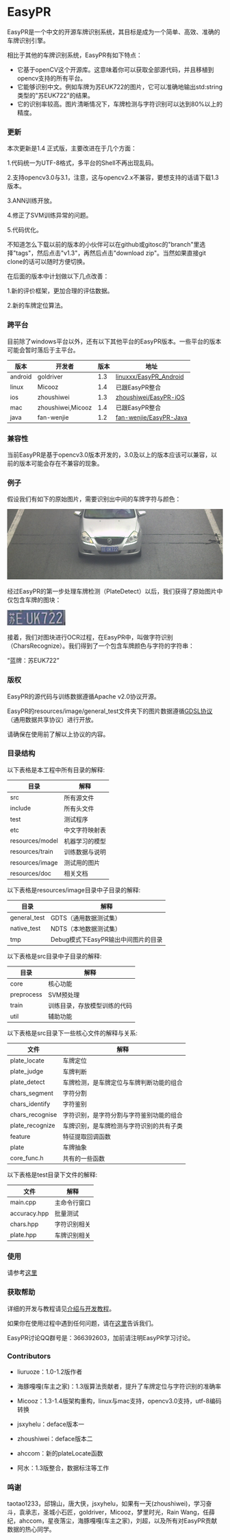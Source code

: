 # EasyPR

EasyPR是一个中文的开源车牌识别系统，其目标是成为一个简单、高效、准确的车牌识别引擎。

相比于其他的车牌识别系统，EasyPR有如下特点：

* 它基于openCV这个开源库。这意味着你可以获取全部源代码，并且移植到opencv支持的所有平台。
* 它能够识别中文。例如车牌为苏EUK722的图片，它可以准确地输出std:string类型的"苏EUK722"的结果。
* 它的识别率较高。图片清晰情况下，车牌检测与字符识别可以达到80%以上的精度。

### 更新

本次更新是1.4 正式版，主要改进在于几个方面：

1.代码统一为UTF-8格式，多平台的Shell不再出现乱码。

2.支持opencv3.0与3.1，注意，这与opencv2.x不兼容，要想支持的话请下载1.3版本。

3.ANN训练开放。

4.修正了SVM训练异常的问题。

5.代码优化。

不知道怎么下载以前的版本的小伙伴可以在github或gitosc的"branch"里选择"tags"，然后点击"v1.3"，再然后点击"download zip"。当然如果直接git clone的话可以随时方便切换。

在后面的版本中计划做以下几点改善：

1.新的评价框架，更加合理的评估数据。

2.新的车牌定位算法。

### 跨平台

目前除了windows平台以外，还有以下其他平台的EasyPR版本。一些平台的版本可能会暂时落后于主平台。

|版本 | 开发者 | 版本 | 地址 
|------|-------|-------|-------
| android |  goldriver  |  1.3  |  [linuxxx/EasyPR_Android](https://github.com/linuxxx/EasyPR_Android)
| linux | Micooz  |  1.4  |  已跟EasyPR整合
| ios | zhoushiwei |  1.3  |  [zhoushiwei/EasyPR-iOS](https://github.com/zhoushiwei/EasyPR-iOS)
| mac | zhoushiwei,Micooz |  1.4  | 已跟EasyPR整合
| java | fan-wenjie |  1.2  | [fan-wenjie/EasyPR-Java](https://github.com/fan-wenjie/EasyPR-Java)

### 兼容性

当前EasyPR是基于opencv3.0版本开发的，3.0及以上的版本应该可以兼容，以前的版本可能会存在不兼容的现象。

### 例子

假设我们有如下的原始图片，需要识别出中间的车牌字符与颜色：

![EasyPR 原始图片](resources/doc/res/plate_locate.jpg)

经过EasyPR的第一步处理车牌检测（PlateDetect）以后，我们获得了原始图片中仅包含车牌的图块：

![EasyPR 车牌](resources/doc/res/blue_plate.jpg)

接着，我们对图块进行OCR过程，在EasyPR中，叫做字符识别（CharsRecognize）。我们得到了一个包含车牌颜色与字符的字符串：

“蓝牌：苏EUK722”

### 版权

EasyPR的源代码与训练数据遵循Apache v2.0协议开源。

EasyPR的resources/image/general_test文件夹下的图片数据遵循[GDSL协议](image/GDSL.txt)（通用数据共享协议）进行开放。

请确保在使用前了解以上协议的内容。

### 目录结构

以下表格是本工程中所有目录的解释:

|目录 | 解释
|------|----------
| src |  所有源文件
| include | 所有头文件
| test | 测试程序
| etc | 中文字符映射表
| resources/model | 机器学习的模型
| resources/train | 训练数据与说明
| resources/image | 测试用的图片
| resources/doc | 相关文档

以下表格是resources/image目录中子目录的解释:

|目录 | 解释
|------|----------
| general_test | GDTS（通用数据测试集）
| native_test | NDTS（本地数据测试集）
| tmp | Debug模式下EasyPR输出中间图片的目录

以下表格是src目录中子目录的解释:

|目录 | 解释
|------|----------
| core |  核心功能
| preprocess | SVM预处理
| train | 训练目录，存放模型训练的代码
| util | 辅助功能

以下表格是src目录下一些核心文件的解释与关系:

|文件 | 解释
|------|----------
| plate_locate |  车牌定位
| plate_judge | 车牌判断
| plate_detect | 车牌检测，是车牌定位与车牌判断功能的组合
| chars_segment | 字符分割
| chars_identify | 字符鉴别
| chars_recognise | 字符识别，是字符分割与字符鉴别功能的组合
| plate_recognize | 车牌识别，是车牌检测与字符识别的共有子类
| feature | 特征提取回调函数
| plate | 车牌抽象
| core_func.h | 共有的一些函数

以下表格是test目录下文件的解释:

|文件 | 解释
|------|----------
| main.cpp | 主命令行窗口
| accuracy.hpp | 批量测试
| chars.hpp | 字符识别相关
| plate.hpp | 车牌识别相关

### 使用

请参考[这里](Usage.md)

### 获取帮助

详细的开发与教程请见[介绍与开发教程](http://www.cnblogs.com/subconscious/p/3979988.html)。

如果你在使用过程中遇到任何问题，请在[这里](https://github.com/liuruoze/EasyPR/issues)告诉我们。

EasyPR讨论QQ群号是：366392603，加前请注明EasyPR学习讨论。

### Contributors

* liuruoze：1.0-1.2版作者

* 海豚嘎嘎(车主之家)：1.3版算法贡献者，提升了车牌定位与字符识别的准确率

* Micooz：1.3-1.4版架构重构，linux与mac支持，opencv3.0支持，utf-8编码转换

* jsxyhelu：deface版本一

* zhoushiwei：deface版本二

* ahccom：新的plateLocate函数

* 阿水：1.3版整合，数据标注等工作

### 鸣谢

taotao1233，邱锦山，唐大侠，jsxyhelu，如果有一天(zhoushiwei)，学习奋斗，袁承志，圣城小石匠，goldriver，Micooz，梦里时光，Rain Wang，任薛纪，ahccom，星夜落尘，海豚嘎嘎(车主之家)，刘超，以及所有对EasyPR贡献数据的热心同学。